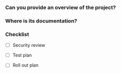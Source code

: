 ### Can you provide an overview of the project?

### Where is its documentation?

### Checklist

- [ ] Security review
- [ ] Test plan
- [ ] Roll out plan


